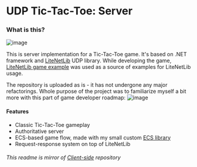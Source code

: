 # UDP Tic-Tac-Toe: Server

### What is this?

![image](https://github.com/ForestSquirrelDev/LiteNetLib-Tic-Tac-Toe-Server/assets/82777171/2a3950fb-ea74-4395-8389-3a184920fdb0)

This is server implementation for a Tic-Tac-Toe game. It's based on .NET framework and [LiteNetLib](https://github.com/RevenantX/LiteNetLib) UDP library.
While developing the game, [LiteNetLib game example](https://github.com/RevenantX/NetGameExample) was used as a source of examples for LiteNetLib usage.

The repository is uploaded as is - it has not undergone any major refactorings. Whole purpose of the project was to familiarize myself a bit more with this part of game developer roadmap: ![image](https://github.com/ForestSquirrelDev/LiteNetLib-Tic-Tac-Toe-Server/assets/82777171/a2a6cdd5-e359-4bf9-a51a-c8e8c9d79a0e)

#### Features

- Classic Tic-Tac-Toe gameplay
- Authoritative server
- ECS-based game flow, made with my small custom [ECS library](https://github.com/ForestSquirrelDev/PoorMansECS)
- Request-response system on top of LiteNetLib

###### This readme is mirror of [Client-side](https://github.com/ForestSquirrelDev/LiteNetLib-Tic-Tac-Toe-Client) repository

